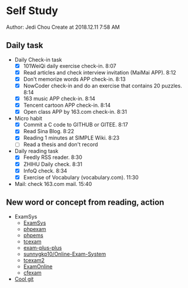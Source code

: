 # Self Study

Author: Jedi Chou
Create at 2018.12.11 7:58 AM

## Daily task

* Daily Check-in task
  -[x] 101WeiQi daily exercise check-in. 8:07
  -[x] Read articles and check interview invitation (MaiMai APP). 8:12
  -[x] Don't memorize words APP check-in. 8:13
  -[x] NowCoder check-in and do an exercise that contains 20 puzzles. 8:14
  -[x] 163 music APP check-in. 8:14
  -[x] Tencent cartoon APP check-in. 8:14
  -[x] Open class APP by 163.com check-in. 8:31

* Micro habit
  -[x] Commit a C code to GITHUB or GITEE. 8:17
  -[x] Read Sina Blog. 8:22
  -[x] Reading 1 minutes at SIMPLE Wiki. 8:23
  -[ ] Read a thesis and don't record

* Daily reading task
  -[x] Feedly RSS reader. 8:30
  -[x] ZHIHU Daily check. 8:31
  -[x] InfoQ check. 8:34
  -[x] Exercise of Vocabulary (vocabulary.com). 11:30

* Mail: check 163.com mail. 15:40

## New word or concept from reading, action

* ExamSys
  * [ExamSys](https://github.com/lrx0014/ExamSys)
  * [phpexam](https://sourceforge.net/projects/phpexam/)
  * [phpems](https://github.com/phpems/phpems)
  * [tcexam](https://www.oschina.net/p/tcexam/)
  * [exam-plus-plus](https://www.oschina.net/p/exam-plus-plus)
  * [sunnygkp10/Online-Exam-System](https://github.com/sunnygkp10/Online-Exam-System-)
  * [tcexam2](https://tcexam.org/)
  * [ExamOnline](https://github.com/wepeng/ExamOnline)
  * [cfexam](https://github.com/cforth/cfexam)
* [Cool git](https://learngitbranching.js.org/?demo)
